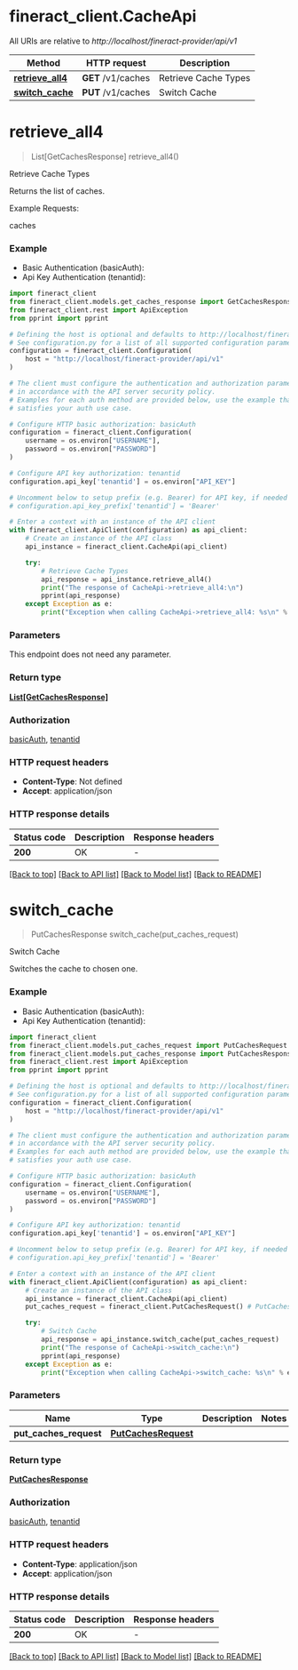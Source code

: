 # fineract_client.CacheApi

All URIs are relative to *http://localhost/fineract-provider/api/v1*

Method | HTTP request | Description
------------- | ------------- | -------------
[**retrieve_all4**](CacheApi.md#retrieve_all4) | **GET** /v1/caches | Retrieve Cache Types
[**switch_cache**](CacheApi.md#switch_cache) | **PUT** /v1/caches | Switch Cache


# **retrieve_all4**
> List[GetCachesResponse] retrieve_all4()

Retrieve Cache Types

Returns the list of caches.

Example Requests:

caches

### Example

* Basic Authentication (basicAuth):
* Api Key Authentication (tenantid):

```python
import fineract_client
from fineract_client.models.get_caches_response import GetCachesResponse
from fineract_client.rest import ApiException
from pprint import pprint

# Defining the host is optional and defaults to http://localhost/fineract-provider/api/v1
# See configuration.py for a list of all supported configuration parameters.
configuration = fineract_client.Configuration(
    host = "http://localhost/fineract-provider/api/v1"
)

# The client must configure the authentication and authorization parameters
# in accordance with the API server security policy.
# Examples for each auth method are provided below, use the example that
# satisfies your auth use case.

# Configure HTTP basic authorization: basicAuth
configuration = fineract_client.Configuration(
    username = os.environ["USERNAME"],
    password = os.environ["PASSWORD"]
)

# Configure API key authorization: tenantid
configuration.api_key['tenantid'] = os.environ["API_KEY"]

# Uncomment below to setup prefix (e.g. Bearer) for API key, if needed
# configuration.api_key_prefix['tenantid'] = 'Bearer'

# Enter a context with an instance of the API client
with fineract_client.ApiClient(configuration) as api_client:
    # Create an instance of the API class
    api_instance = fineract_client.CacheApi(api_client)

    try:
        # Retrieve Cache Types
        api_response = api_instance.retrieve_all4()
        print("The response of CacheApi->retrieve_all4:\n")
        pprint(api_response)
    except Exception as e:
        print("Exception when calling CacheApi->retrieve_all4: %s\n" % e)
```



### Parameters

This endpoint does not need any parameter.

### Return type

[**List[GetCachesResponse]**](GetCachesResponse.md)

### Authorization

[basicAuth](../README.md#basicAuth), [tenantid](../README.md#tenantid)

### HTTP request headers

 - **Content-Type**: Not defined
 - **Accept**: application/json

### HTTP response details

| Status code | Description | Response headers |
|-------------|-------------|------------------|
**200** | OK |  -  |

[[Back to top]](#) [[Back to API list]](../README.md#documentation-for-api-endpoints) [[Back to Model list]](../README.md#documentation-for-models) [[Back to README]](../README.md)

# **switch_cache**
> PutCachesResponse switch_cache(put_caches_request)

Switch Cache

Switches the cache to chosen one.

### Example

* Basic Authentication (basicAuth):
* Api Key Authentication (tenantid):

```python
import fineract_client
from fineract_client.models.put_caches_request import PutCachesRequest
from fineract_client.models.put_caches_response import PutCachesResponse
from fineract_client.rest import ApiException
from pprint import pprint

# Defining the host is optional and defaults to http://localhost/fineract-provider/api/v1
# See configuration.py for a list of all supported configuration parameters.
configuration = fineract_client.Configuration(
    host = "http://localhost/fineract-provider/api/v1"
)

# The client must configure the authentication and authorization parameters
# in accordance with the API server security policy.
# Examples for each auth method are provided below, use the example that
# satisfies your auth use case.

# Configure HTTP basic authorization: basicAuth
configuration = fineract_client.Configuration(
    username = os.environ["USERNAME"],
    password = os.environ["PASSWORD"]
)

# Configure API key authorization: tenantid
configuration.api_key['tenantid'] = os.environ["API_KEY"]

# Uncomment below to setup prefix (e.g. Bearer) for API key, if needed
# configuration.api_key_prefix['tenantid'] = 'Bearer'

# Enter a context with an instance of the API client
with fineract_client.ApiClient(configuration) as api_client:
    # Create an instance of the API class
    api_instance = fineract_client.CacheApi(api_client)
    put_caches_request = fineract_client.PutCachesRequest() # PutCachesRequest | 

    try:
        # Switch Cache
        api_response = api_instance.switch_cache(put_caches_request)
        print("The response of CacheApi->switch_cache:\n")
        pprint(api_response)
    except Exception as e:
        print("Exception when calling CacheApi->switch_cache: %s\n" % e)
```



### Parameters


Name | Type | Description  | Notes
------------- | ------------- | ------------- | -------------
 **put_caches_request** | [**PutCachesRequest**](PutCachesRequest.md)|  | 

### Return type

[**PutCachesResponse**](PutCachesResponse.md)

### Authorization

[basicAuth](../README.md#basicAuth), [tenantid](../README.md#tenantid)

### HTTP request headers

 - **Content-Type**: application/json
 - **Accept**: application/json

### HTTP response details

| Status code | Description | Response headers |
|-------------|-------------|------------------|
**200** | OK |  -  |

[[Back to top]](#) [[Back to API list]](../README.md#documentation-for-api-endpoints) [[Back to Model list]](../README.md#documentation-for-models) [[Back to README]](../README.md)

